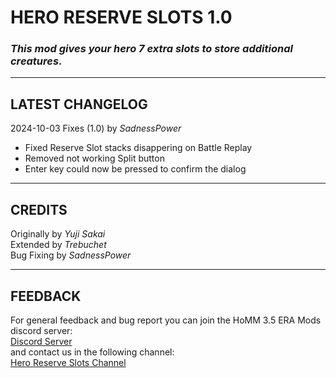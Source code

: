 # HERO RESERVE SLOTS 1.0

### *This mod gives your hero 7 extra slots to store additional creatures.*

-----------------------------------------------------------------------------------------------------------------------
## LATEST CHANGELOG
2024-10-03 Fixes (1.0) by *SadnessPower*
- Fixed Reserve Slot stacks disappering on Battle Replay 
- Removed not working Split button
- Enter key could now be pressed to confirm the dialog

-----------------------------------------------------------------------------------------------------------------------
CREDITS
-----------------------------------------------------------------------------------------------------------------------
Originally by *Yuji Sakai*  
Extended by *Trebuchet*  
Bug Fixing by *SadnessPower*  

-----------------------------------------------------------------------------------------------------------------------
FEEDBACK
-----------------------------------------------------------------------------------------------------------------------
For general feedback and bug report you can join the HoMM 3.5 ERA Mods discord server:  
[Discord Server](https://discord.gg/hCTMfVq6w5)  
and contact us in the following channel:  
[Hero Reserve Slots Channel](https://discord.com/channels/665742159307341827/752100899173826630)  





